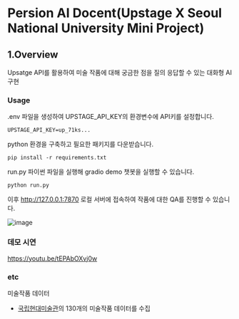 # Persion AI Docent(Upstage X Seoul National University Mini Project)

## 1.Overview
Upsatge API를 활용하여 미술 작품에 대해 궁금한 점을 질의 응답할 수 있는 대화형 AI 구현

### Usage
.env 파일을 생성하여 UPSTAGE_API_KEY의 환경변수에 API키를 설정합니다.
```
UPSTAGE_API_KEY=up_71ks...
```

python 환경을 구축하고 필요한 패키지를 다운받습니다.
```
pip install -r requirements.txt
```

run.py 파이썬 파일을 실행해 gradio demo 챗봇을 실행할 수 있습니다.
```
python run.py
```

이후 http://127.0.0.1:7870 로컬 서버에 접속하여 작품에 대한 QA를 진행할 수 있습니다.


![image](https://github.com/user-attachments/assets/ae52b753-37f4-4845-8a15-651f131b1ca3)


### 데모 시연
https://youtu.be/tEPAbOXvj0w

### etc
미술작품 데이터
- [국립현대미술관](https://www.mmca.go.kr/)의 130개의 미술작품 데이터를 수집

